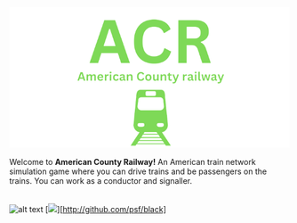 ![alt text](https://raw.githubusercontent.com/Ishaanlikescandy/acr/main/ACR-removebg-preview.png)

Welcome to **American County Railway!** An American train network simulation game where you can drive trains and be passengers on the trains. You can work as a conductor and signaller.
######
![alt text](https://img.shields.io/badge/Play%20Now-Coming%20Soon-informational)
[![](https://img.shields.io/badge/code%20style-black-black.svg?style=for-the-badge&labelColor=gray)][http://github.com/psf/black]


